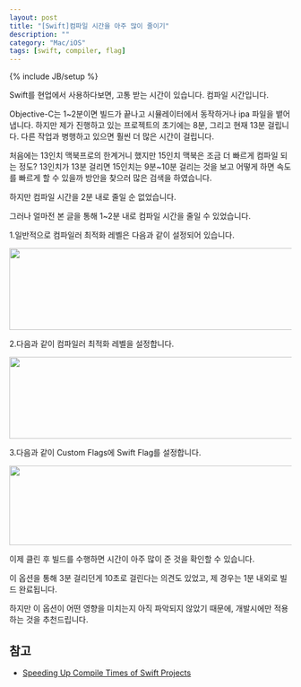 ```yaml
---
layout: post
title: "[Swift]컴파일 시간을 아주 많이 줄이기"
description: ""
category: "Mac/iOS"
tags: [swift, compiler, flag]
---
```

{% include JB/setup %}

Swift를 현업에서 사용하다보면, 고통 받는 시간이 있습니다. 컴파일 시간입니다. 

Objective-C는 1~2분이면 빌드가 끝나고 시뮬레이터에서 동작하거나 ipa 파일을 뱉어 냅니다. 하지만 제가 진행하고 있는 프로젝트의 초기에는 8분, 그리고 현재 13분 걸립니다. 다른 작업과 병행하고 있으면 훨씬 더 많은 시간이 걸립니다. 

처음에는 13인치 맥북프로의 한계거니 했지만 15인치 맥북은 조금 더 빠르게 컴파일 되는 정도? 13인치가 13분 걸리면 15인치는 9분~10분 걸리는 것을 보고 어떻게 하면 속도를 빠르게 할 수 있을까 방안을 찾으러 많은 검색을 하였습니다.

하지만 컴파일 시간을 2분 내로 줄일 순 없었습니다. 

그러나 얼마전 본 글을 통해 1~2분 내로 컴파일 시간을 줄일 수 있었습니다.


1.일반적으로 컴파일러 최적화 레벨은 다음과 같이 설정되어 있습니다.

<img src="{{ site.production_url }}/image/flickr/32285730156_5c3109dc80_o.png" width="748" height="146">

2.다음과 같이 컴파일러 최적화 레벨을 설정합니다.

<img src="{{ site.production_url }}/image/flickr/32174854382_013f7ae20c_o.png" width="768" height="146">

3.다음과 같이 Custom Flags에 Swift Flag를 설정합니다.

<img src="{{ site.production_url }}/image/flickr/32204985471_c6ff6601f7_o.png" width="571" height="142">

이제 클린 후 빌드를 수행하면 시간이 아주 많이 준 것을 확인할 수 있습니다.

이 옵션을 통해 3분 걸리던게 10초로 걸린다는 의견도 있었고, 제 경우는 1분 내외로 빌드 완료됩니다.

하지만 이 옵션이 어떤 영향을 미치는지 아직 파악되지 않았기 때문에, 개발시에만 적용하는 것을 추천드립니다.

## 참고

* [Speeding Up Compile Times of Swift Projects](http://developear.com/blog/2016/12/30/Speed-Swift-Compilation.html)